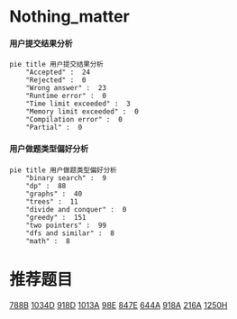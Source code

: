 # Nothing_matter

<!-- tabs:start -->



#### **用户提交结果分析**

```mermaid
pie title 用户提交结果分析
    "Accepted" :  24
    "Rejected" :  0
    "Wrong answer" :  23
    "Runtime error" :  0
    "Time limit exceeded" :  3
    "Memory limit exceeded" :  0
    "Compilation error" :  0
    "Partial" :  0
```

#### **用户做题类型偏好分析**

```mermaid
pie title 用户做题类型偏好分析
    "binary search" :  9
    "dp" :  88
    "graphs" :  40
    "trees" :  11
    "divide and conquer" :  0
    "greedy" :  151
    "two pointers" :  99
    "dfs and similar" :  8
    "math" :  8
```



<!-- tabs:end -->
# 推荐题目
[788B](https://codeforces.com/contest/788/problem/B)
[1034D](https://codeforces.com/contest/1034/problem/D)
[918D](https://codeforces.com/contest/918/problem/D)
[1013A](https://codeforces.com/contest/1013/problem/A)
[98E](https://codeforces.com/contest/98/problem/E)
[847E](https://codeforces.com/contest/847/problem/E)
[644A](https://codeforces.com/contest/644/problem/A)
[918A](https://codeforces.com/contest/918/problem/A)
[216A](https://codeforces.com/contest/216/problem/A)
[1250H](https://codeforces.com/contest/1250/problem/H)
